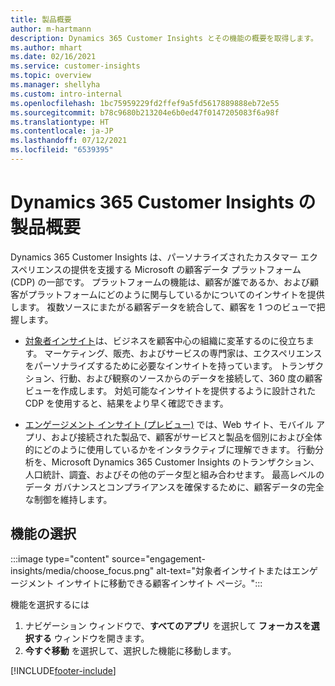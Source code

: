 ```yaml
---
title: 製品概要
author: m-hartmann
description: Dynamics 365 Customer Insights とその機能の概要を取得します。
ms.author: mhart
ms.date: 02/16/2021
ms.service: customer-insights
ms.topic: overview
ms.manager: shellyha
ms.custom: intro-internal
ms.openlocfilehash: 1bc75959229fd2ffef9a5fd5617889888eb72e55
ms.sourcegitcommit: b78c9680b213204e6b0ed47f0147205083f6a98f
ms.translationtype: HT
ms.contentlocale: ja-JP
ms.lasthandoff: 07/12/2021
ms.locfileid: "6539395"
---
```

# <a name="product-overview-for-dynamics-365-customer-insights"></a>Dynamics 365 Customer Insights の製品概要

Dynamics 365 Customer Insights は、パーソナライズされたカスタマー エクスペリエンスの提供を支援する Microsoft の顧客データ プラットフォーム (CDP) の一部です。 プラットフォームの機能は、顧客が誰であるか、および顧客がプラットフォームにどのように関与しているかについてのインサイトを提供します。 複数ソースにまたがる顧客データを統合して、顧客を 1 つのビューで把握します。


- [対象者インサイト](audience-insights/overview.md)は、ビジネスを顧客中心の組織に変革するのに役立ちます。 マーケティング、販売、およびサービスの専門家は、エクスペリエンスをパーソナライズするために必要なインサイトを持っています。 トランザクション、行動、および観察のソースからのデータを接続して、360 度の顧客ビューを作成します。 対処可能なインサイトを提供するように設計された CDP を使用すると、結果をより早く確認できます。 

- [エンゲージメント インサイト (プレビュー)](engagement-insights/index.yml) では、Web サイト、モバイル アプリ、および接続された製品で、顧客がサービスと製品を個別におよび全体的にどのように使用しているかをインタラクティブに理解できます。 行動分析を、Microsoft Dynamics 365 Customer Insights のトランザクション、人口統計、調査、およびその他のデータ型と組み合わせます。 最高レベルのデータ ガバナンスとコンプライアンスを確保するために、顧客データの完全な制御を維持します。
 
## <a name="choose-a-capability"></a>機能の選択

:::image type="content" source="engagement-insights/media/choose_focus.png" alt-text="対象者インサイトまたはエンゲージメント インサイトに移動できる顧客インサイト ページ。":::

機能を選択するには

1. ナビゲーション ウィンドウで、**すべてのアプリ** を選択して **フォーカスを選択する** ウィンドウを開きます。
1. **今すぐ移動** を選択して、選択した機能に移動します。


[!INCLUDE[footer-include](includes/footer-banner.md)]